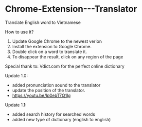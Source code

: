 # Chrome-Extension---Translator
Translate English word to Vietnamese

How to use it?
1. Update Google Chrome to the newest verion
2. Install the extension to Google Chrome.
3. Double click on a word to translate it. 
4. To disappear the result, click on any region of the page

Special thank to: Vdict.com for the perfect online dictionary

Update 1.0: 
- added pronunciation sound to the translator
- update the position of the translator.
- https://youtu.be/lp0ebT7Q1Ig

Update 1.1:
- added search history for searched words
- added new type of dictionary (english to english)